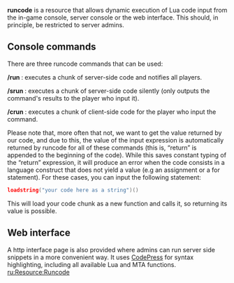 **runcode** is a resource that allows dynamic execution of Lua code input from the in-game console, server console or the web interface. This should, in principle, be restricted to server admins.

Console commands
----------------

There are three runcode commands that can be used:

**/run <lua code>**: executes a chunk of server-side code and notifies all players.

**/srun <lua code>**: executes a chunk of server-side code silently (only outputs the command's results to the player who input it).

**/crun <lua code>**: executes a chunk of client-side code for the player who input the command.

Please note that, more often that not, we want to get the value returned by our code, and due to this, the value of the input expression is automatically returned by runcode for all of these commands (this is, “return” is appended to the beginning of the code). While this saves constant typing of the “return” expression, it will produce an error when the code consists in a language construct that does not yield a value (e.g an assignment or a for statement). For these cases, you can input the following statement:

``` lua
loadstring("your code here as a string")()
```

This will load your code chunk as a new function and calls it, so returning its value is possible.

Web interface
-------------

A http interface page is also provided where admins can run server side snippets in a more convenient way. It uses [CodePress](http://codepress.sourceforge.net/) for syntax highlighting, including all available Lua and MTA functions. [ru:<Resource:Runcode>](/ru:Resource:Runcode.md "wikilink")
